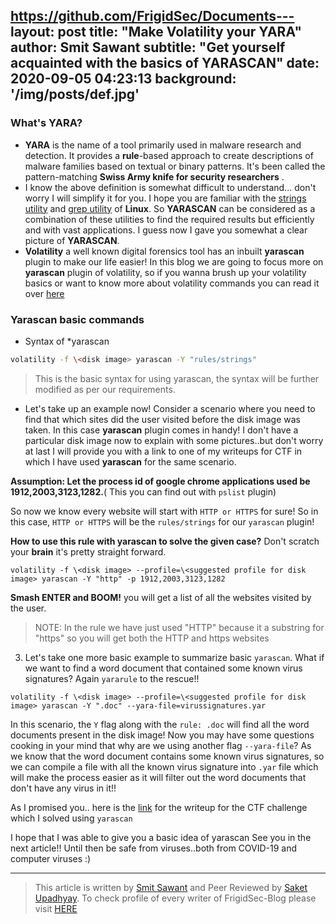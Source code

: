https://github.com/FrigidSec/Documents---
layout: post
title: "Make Volatility your YARA"
author: Smit Sawant
subtitle: "Get yourself acquainted with the basics of YARASCAN"
date: 2020-09-05 04:23:13 
background: '/img/posts/def.jpg'
---

### What's YARA?


- **YARA** is the name of a tool primarily used in malware research and detection. It provides a **rule**-based approach to create descriptions of malware families based on textual or binary patterns. It's been called the pattern-matching **Swiss Army knife for security researchers** .
- I know the above definition is somewhat difficult to understand... don't worry I will simplify it for you. I hope you are familiar with the [strings utility](https://www.howtoforge.com/linux-strings-command/) and [grep utility](https://phoenixnap.com/kb/grep-command-linux-unix-examples) of **Linux**. So **YARASCAN** can be considered as a combination of these utilities to find the required results but efficiently and with vast applications. I guess now I gave you somewhat a clear picture of **YARASCAN**.
- **Volatility** a well known digital forensics tool has an inbuilt **yarascan** plugin to make our life easier! In this blog we are going to focus more on **yarascan** plugin of volatility, so if you wanna brush up your volatility basics or want to know more about volatility commands you can read it over [here](http://manpages.ubuntu.com/manpages/trusty/man1/volatility.1.html)

### Yarascan basic commands 

- Syntax of \*yarascan

```bash
volatility -f \<disk image> yarascan -Y "rules/strings"
```
> This is the basic syntax for using yarascan, the syntax will be further modified as per our requirements.
   
- Let's take up an example now! Consider a scenario where you need to find that which sites did the user visited before the disk image was taken. In this case **yarascan**    plugin comes in handy!
 I don't have a particular disk image now to explain with some pictures..but don't worry at last I will provide you with a link to one of my writeups for CTF in which I have used **yarascan** for the same scenario.
 

 **Assumption: Let the process id of google chrome applications used be 1912,2003,3123,1282.**( This you can find out with `pslist` plugin)
 

 So now we know every website will start with `HTTP or HTTPS` for sure! So in this case, `HTTP or HTTPS` will be the `rules/strings`
 for our `yarascan` plugin!
 
 **How to use this rule with yarascan to solve the given case?** Don't scratch your **brain** it's pretty straight forward.

``` 
volatility -f \<disk image> --profile=\<suggested profile for disk image> yarascan -Y "http" -p 1912,2003,3123,1282
```

 **Smash ENTER and BOOM!** you will get a list of all the websites visited by the user.
 
> NOTE: In the rule we have just used "HTTP" because it a substring for "https" so you will get both the HTTP and https websites
 
3. Let's take one more basic example to summarize basic `yarascan`. What if we want to find a word document that contained some known virus signatures? Again `yararule` to the rescue!!

```
volatility -f \<disk image> --profile=\<suggested profile for disk image> yarascan -Y ".doc" --yara-file=virussignatures.yar
```

In this scenario, the `Y` flag along with the `rule: .doc` will find all the word documents present in the disk image! Now you may have some questions cooking in your mind that why are we using another flag `--yara-file`? As we know that the word document contains some known virus signatures, so we can compile a file with all the known virus signature into `.yar` file which will make the process easier as it will filter out the word documents that don't have any virus in it!!

As I promised you.. here is the [link](https://github.com/FrigidSec/CTFWriteups/tree/master/FwordCTF/Forensics/Memory2) for the writeup for the CTF challenge which I solved using `yarascan`


I hope that I was able to give you a basic idea of yarascan
See you in the next article!! Until then be safe from viruses..both from COVID-19 and computer viruses :)

---

> This article is written by [Smit Sawant]() and Peer Reviewed by [Saket Upadhyay](). To check profile of every writer of FrigidSec-Blog please visit [HERE](https://github.com/FrigidSec/blog/tree/master/Writers)
